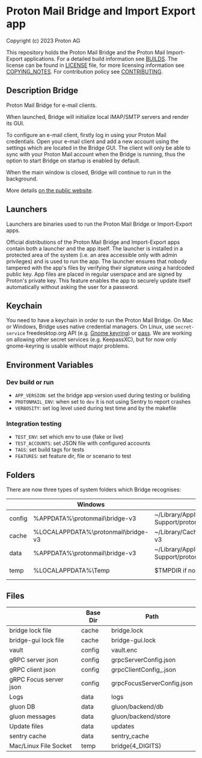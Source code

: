 # Proton Mail Bridge and Import Export app
Copyright (c) 2023 Proton AG

This repository holds the Proton Mail Bridge and the Proton Mail Import-Export applications.
For a detailed build information see [BUILDS](./BUILDS.md).
The license can be found in [LICENSE](./LICENSE) file, for more licensing information see [COPYING_NOTES](./COPYING_NOTES.md).
For contribution policy see [CONTRIBUTING](./CONTRIBUTING.md).


## Description Bridge
Proton Mail Bridge for e-mail clients.

When launched, Bridge will initialize local IMAP/SMTP servers and render 
its GUI.

To configure an e-mail client, firstly log in using your Proton Mail credentials. 
Open your e-mail client and add a new account using the settings which are 
located in the Bridge GUI. The client will only be able to sync with 
your Proton Mail account when the Bridge is running, thus the option 
to start Bridge on startup is enabled by default.

When the main window is closed, Bridge will continue to run in the
background.

More details [on the public website](https://proton.me/mail/bridge).

## Launchers
Launchers are binaries used to run the Proton Mail Bridge or Import-Export apps.

Official distributions of the Proton Mail Bridge and Import-Export apps contain
both a launcher and the app itself. The launcher is installed in a protected
area of the system (i.e. an area accessible only with admin privileges) and is
used to run the app. The launcher ensures that nobody tampered with the app's
files by verifying their signature using a hardcoded public key. App files are
placed in regular userspace and are signed by Proton's private key. This
feature enables the app to securely update itself automatically without asking
the user for a password.

## Keychain
You need to have a keychain in order to run the Proton Mail Bridge. On Mac or
Windows, Bridge uses native credential managers. On Linux, use `secret-service` freedesktop.org API
(e.g. [Gnome keyring](https://wiki.gnome.org/Projects/GnomeKeyring/))
or
[pass](https://www.passwordstore.org/). We are working on allowing other secret
services (e.g. KeepassXC), but for now only gnome-keyring is usable without
major problems.


## Environment Variables

### Dev build or run
- `APP_VERSION`: set the bridge app version used during testing or building
- `PROTONMAIL_ENV`: when set to `dev` it is not using Sentry to report crashes
- `VERBOSITY`: set log level used during test time and by the makefile

### Integration testing
- `TEST_ENV`: set which env to use (fake or live)
- `TEST_ACCOUNTS`: set JSON file with configured accounts
- `TAGS`: set build tags for tests
- `FEATURES`: set feature dir, file or scenario to test

## Folders

There are now three types of system folders which Bridge recognises:

|        | Windows                             | Mac                                                 | Linux                               | Linux (XDG)                           |
|--------|-------------------------------------|-----------------------------------------------------|-------------------------------------|---------------------------------------|
| config | %APPDATA%\protonmail\bridge-v3      | ~/Library/Application Support/protonmail/bridge-v3  | ~/.config/protonmail/bridge-v3      | $XDG_CONFIG_HOME/protonmail/bridge-v3 |
| cache  | %LOCALAPPDATA%\protonmail\bridge-v3 | ~/Library/Caches/protonmail/bridge-v3               | ~/.cache/protonmail/bridge-v3       | $XDG_CACHE_HOME/protonmail/bridge-v3  |
| data	  | %APPDATA%\protonmail\bridge-v3      | ~/Library/Application Support/protonmail/bridge-v3  | ~/.local/share/protonmail/bridge-v3 | $XDG_DATA_HOME/protonmail/bridge-v3   |
| temp   | %LOCALAPPDATA%\Temp                 | $TMPDIR if non-empty, else /tmp                     | $TMPDIR if non-empty, else /tmp     | $TMPDIR if non-empty, else /tmp       |



## Files

|                        | Base Dir | Path                       |
|------------------------|----------|----------------------------|
| bridge lock file       | cache    | bridge.lock                |
| bridge-gui lock file   | cache    | bridge-gui.lock            |
| vault                  | config   | vault.enc                  |
| gRPC server json       | config   | grpcServerConfig.json      |
| gRPC client json       | config   | grpcClientConfig_<id>.json |
| gRPC Focus server json | config   | grpcFocusServerConfig.json |
| Logs                   | data     | logs                       |
| gluon DB               | data     | gluon/backend/db           |
| gluon messages         | data     | gluon/backend/store        |
| Update files           | data     | updates                    |
| sentry cache           | data     | sentry_cache               |
| Mac/Linux File Socket  | temp     | bridge{4_DIGITS}           |


